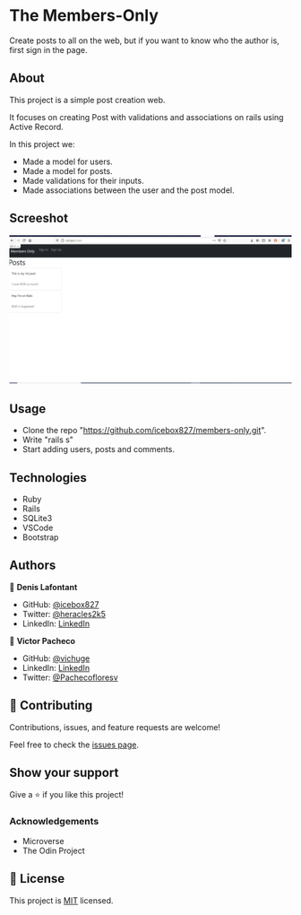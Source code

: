 # The Members-Only

Create posts to all on the web, but if you want to know who the author is, first sign in the page.

## About

This project is a simple post creation web.

It focuses on creating Post with validations and associations on rails using Active Record.

In this project we:
- Made a model for users.
- Made a model for posts.
- Made validations for their inputs.
- Made associations between the user and the post model.

## Screeshot
![APP_SCREENSHOT.PNG](https://github.com/icebox827/members-only/blob/feature_app/APP_SCREENSHOT.png?raw=true)

## Usage

- Clone the repo "https://github.com/icebox827/members-only.git".
- Write "rails s"
- Start adding users, posts and comments.


## Technologies

- Ruby
- Rails
- SQLite3
- VSCode
- Bootstrap

## Authors

👤 **Denis Lafontant**

- GitHub: [@icebox827](https://github.com/icebox827)
- Twitter: [@heracles2k5](https://twitter.com/@heracles2k5)
- LinkedIn: [LinkedIn](https://www.linkedin.com/in/denis-lafontant/)

👤 **Victor Pacheco**

- GitHub: [@vichuge](https://github.com/vichuge)
- LinkedIn: [LinkedIn](https://www.linkedin.com/in/victor-pacheco-7946aab2/)
- Twitter: [@Pachecofloresv](https://twitter.com/Pachecofloresv)


## 🤝 Contributing

Contributions, issues, and feature requests are welcome!

Feel free to check the [issues page](https://github.com/icebox827/members-only/issues).

## Show your support

Give a ⭐️ if you like this project!

### Acknowledgements

- Microverse
- The Odin Project

## 📝 License

This project is [MIT](./LICENSE) licensed.